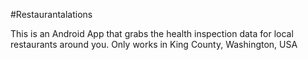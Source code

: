 #Restaurantalations

This is an Android App that grabs the health inspection data for local restaurants around you. Only works in King County, Washington, USA